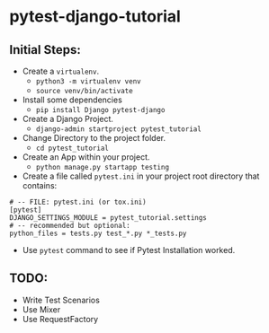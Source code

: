 # pytest-django-tutorial

## Initial Steps:
- Create a `virtualenv`.
    - `python3 -m virtualenv venv`
    - `source venv/bin/activate`
- Install some dependencies
    - `pip install Django pytest-django`
- Create a Django Project.
    - `django-admin startproject pytest_tutorial`
- Change Directory to the project folder.
    - `cd pytest_tutorial`
- Create an App within your project.
    - `python manage.py startapp testing`
- Create a file called `pytest.ini` in your project root directory that contains:
```
# -- FILE: pytest.ini (or tox.ini)
[pytest]
DJANGO_SETTINGS_MODULE = pytest_tutorial.settings
# -- recommended but optional:
python_files = tests.py test_*.py *_tests.py
```
- Use `pytest` command to see if Pytest Installation worked.

## TODO:
- Write Test Scenarios
- Use Mixer
- Use RequestFactory
